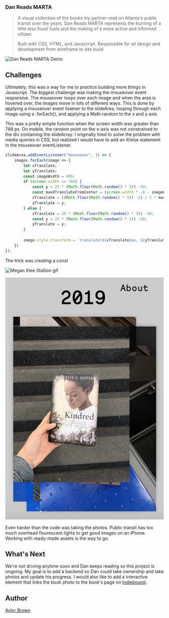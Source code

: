 ### Dan Reads MARTA 
> A visual collection of the books my partner read on Atlanta's public transit over the  years. Dan Reads MARTA represents the burning of a little less fossil fuels and the  making of a more active and informed citizen.


> Built with CSS, HTML, and Javascript. Responsible for all design and development from wireframe to site build.


![Dan Reads MARTA Demo](gifs/Cbi4LZgplz.gif)

## Challenges 


Ultimately, this was a way for me to practice building more things in Javascript. The biggest challenge was making the mouseover event responsive. The mouseover loops over each image and when the area is hovered over, the images move in lots of different ways. This is done by applying a mouseover event listener to the slideArea, looping through each image using a .forEach(), and applying a Math.random to the x and y axis. 

This was a pretty simple function when the screen width was greater than 768 px. On mobile, the random point on the x-axis was not constrained to the div containing the slideArray. I originally tried to solve the problem with media queries in CSS, but realized I would have to add an if/else statement in the mouseover eventListener. 

```javascript
slideArea.addEventListener("mouseover", () => {
    images.forEach(image => {
        let xTranslate;
        let yTranslate;
        const imageWidth = 400;
        if (screen.width <= 768) {
            const y = 25 * (Math.floor(Math.random() * 5)) -50;
            const maxXTranslateFromCenter = (screen.width * .8 - imageWidth) / 2;
            xTranslate = ((Math.floor(Math.random() * 5)) -2) / 2 * maxXTranslateFromCenter;
            yTranslate = y;
        } else {
            xTranslate = 20 * (Math.floor(Math.random() * 5)) -40;
            const y = 25 * (Math.floor(Math.random() * 5)) -50;
            yTranslate = y;
        }
        
        image.style.transform = `translate(${xTranslate}px, ${yTranslate}px)`
    })
});
```

The trick was creating a const 

![Megan thee Stallion gif](https://media.giphy.com/media/Q8fYXIL6siCpJlun0i/giphy.gif)

![Dan Reads MARTA mobile](images/screenshot-mobile.png)

Even harder than the code was taking the photos. Public transit has too much overhead flourescent lights to get good images on an iPhone. Working with ready-made assets is the way to go. 




## What's Next 
We're not driving anytime soon and Dan keeps reading so this project is ongoing. My goal is to add a backend so Dan could take ownership and take photos and update his progress. I would also like to add a interactive element that links the book photo to the book's page on [Indiebound](https://www.indiebound.org/).

## Author
[Aylor Brown](http://aylorbrown.com)